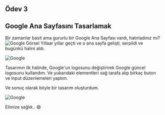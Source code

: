## Ödev 3
## Google Ana Sayfasını Tasarlamak

Bir zamanlar basit ama gururlu bir Google Ana Sayfası vardı, hatırladınız mı?![Google Görsel](img/googlehomepage.gif) Yıllaar yıllar geçti ve o ana sayfa gelişti, serpildi ve bugünkü halini aldı. 

![Google](img/googlehomepage1.png)

Tasarımın ilk halinde,  Google'un logosunu değiştirirek Google güncel logosunu kullandım. Ve yukarıdaki elementleri sağ tarafa alıp birkaç buton ve input  düzenlemeleri yaptım.

Ve sonuç olarak böyle bir tasarım oluşturdum.



![Google](img/googledesigner.png)

Elimize sağlık.. :smile:
